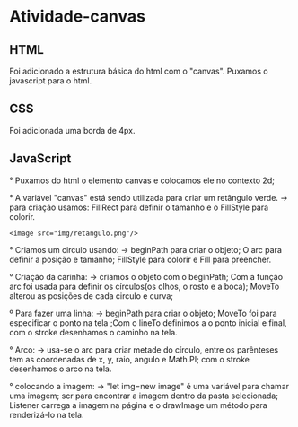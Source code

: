 # Atividade-canvas

## HTML
Foi adicionado a estrutura básica do html com o "canvas".
Puxamos o javascript para o html.

## CSS
Foi adicionada uma borda de 4px.

## JavaScript
° Puxamos do html o elemento canvas e colocamos ele no contexto 2d;

° A variável "canvas" está sendo utilizada para criar um retângulo verde.
    -> para criação usamos: FillRect para definir o tamanho e o FillStyle para colorir.

    <image src="img/retangulo.png"/>
    
° Criamos um circulo usando:
    -> beginPath para criar o objeto; O arc para definir a posição e tamanho; FillStyle para colorir e Fill para preencher.
    
° Criação da carinha: 
    -> criamos o objeto com o beginPath; Com a função arc foi usada para definir os círculos(os olhos, o rosto e a boca); MoveTo alterou as posições de cada circulo e curva;

º Para fazer uma linha: 
    -> beginPath para criar o objeto; MoveTo foi para especificar o ponto na tela ;Com o lineTo definimos a o ponto inicial e final, com o stroke desenhamos o caminho na tela.

° Arco:
    -> usa-se o arc para criar metade do círculo, entre os parênteses tem as coordenadas de x, y, raio, angulo e Math.PI; com o stroke desenhamos o arco na tela.

° colocando a imagem: 
    -> "let img=new image" é uma variável para chamar uma imagem; scr para encontrar a imagem dentro da pasta selecionada; Listener carrega a imagem na página e o drawImage um método para renderizá-lo na tela.
    
